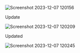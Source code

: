 ![Screenshot 2023-12-07 120156](https://github.com/KaranJoseph12/ReduxToolKit-Todo/assets/148121439/0a7b4471-a1fe-4b5a-b2af-8de6643076e4)




Update

![Screenshot 2023-12-07 120209](https://github.com/KaranJoseph12/ReduxToolKit-Todo/assets/148121439/c596cfa8-4b8a-4f34-bf59-ca4fee47d148)


Updated

![Screenshot 2023-12-07 120245](https://github.com/KaranJoseph12/ReduxToolKit-Todo/assets/148121439/7cbba70b-6d18-403c-b622-0167942a6221)
